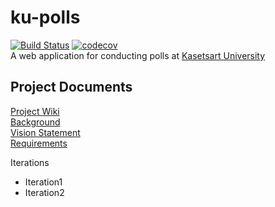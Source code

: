# ku-polls
[![Build Status](https://travis-ci.com/Siraphop4Nene/ku-polls.svg?branch=ci)](https://travis-ci.com/Siraphop4Nene/ku-polls) 
[![codecov](https://codecov.io/gh/Siraphop4Nene/ku-polls/branch/ci/graph/badge.svg?token=I62CWDYVAK)](https://codecov.io/gh/Siraphop4Nene/ku-polls)   
A web application for conducting polls at [Kasetsart University](http://www.ku.ac.th)

## Project Documents

[Project Wiki](../../wiki/Home)   
[Background](../../wiki/Background)   
[Vision Statement](../../wiki/Vision%20Statement)   
[Requirements](../../wiki/Requirements)

Iterations 
  - Iteration1
  - Iteration2
